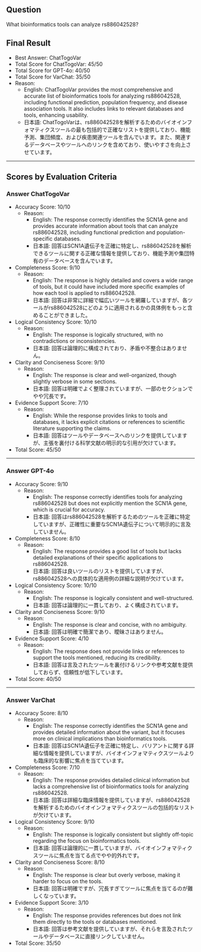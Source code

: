 ## Question

What bioinformatics tools can analyze rs886042528?

## Final Result

- Best Answer: ChatTogoVar
- Total Score for ChatTogoVar: 45/50
- Total Score for GPT-4o: 40/50
- Total Score for VarChat: 35/50
- Reason:
  - English: ChatTogoVar provides the most comprehensive and accurate list of bioinformatics tools for analyzing rs886042528, including functional prediction, population frequency, and disease association tools. It also includes links to relevant databases and tools, enhancing usability.
  - 日本語: ChatTogoVarは、rs886042528を解析するためのバイオインフォマティクスツールの最も包括的で正確なリストを提供しており、機能予測、集団頻度、および疾患関連ツールを含んでいます。また、関連するデータベースやツールへのリンクを含めており、使いやすさを向上させています。

---

## Scores by Evaluation Criteria

### Answer ChatTogoVar
- Accuracy Score: 10/10
  - Reason: 
    - English: The response correctly identifies the SCN1A gene and provides accurate information about tools that can analyze rs886042528, including functional prediction and population-specific databases.
    - 日本語: 回答はSCN1A遺伝子を正確に特定し、rs886042528を解析できるツールに関する正確な情報を提供しており、機能予測や集団特有のデータベースを含んでいます。
- Completeness Score: 9/10
  - Reason: 
    - English: The response is highly detailed and covers a wide range of tools, but it could have included more specific examples of how each tool is applied to rs886042528.
    - 日本語: 回答は非常に詳細で幅広いツールを網羅していますが、各ツールがrs886042528にどのように適用されるかの具体例をもっと含めることができました。
- Logical Consistency Score: 10/10
  - Reason: 
    - English: The response is logically structured, with no contradictions or inconsistencies.
    - 日本語: 回答は論理的に構成されており、矛盾や不整合はありません。
- Clarity and Conciseness Score: 9/10
  - Reason: 
    - English: The response is clear and well-organized, though slightly verbose in some sections.
    - 日本語: 回答は明確でよく整理されていますが、一部のセクションでやや冗長です。
- Evidence Support Score: 7/10
  - Reason: 
    - English: While the response provides links to tools and databases, it lacks explicit citations or references to scientific literature supporting the claims.
    - 日本語: 回答はツールやデータベースへのリンクを提供していますが、主張を裏付ける科学文献の明示的な引用が欠けています。
- Total Score: 45/50

---

### Answer GPT-4o
- Accuracy Score: 9/10
  - Reason: 
    - English: The response correctly identifies tools for analyzing rs886042528 but does not explicitly mention the SCN1A gene, which is crucial for accuracy.
    - 日本語: 回答はrs886042528を解析するためのツールを正確に特定していますが、正確性に重要なSCN1A遺伝子について明示的に言及していません。
- Completeness Score: 8/10
  - Reason: 
    - English: The response provides a good list of tools but lacks detailed explanations of their specific applications to rs886042528.
    - 日本語: 回答は良いツールのリストを提供していますが、rs886042528への具体的な適用例の詳細な説明が欠けています。
- Logical Consistency Score: 10/10
  - Reason: 
    - English: The response is logically consistent and well-structured.
    - 日本語: 回答は論理的に一貫しており、よく構成されています。
- Clarity and Conciseness Score: 9/10
  - Reason: 
    - English: The response is clear and concise, with no ambiguity.
    - 日本語: 回答は明確で簡潔であり、曖昧さはありません。
- Evidence Support Score: 4/10
  - Reason: 
    - English: The response does not provide links or references to support the tools mentioned, reducing its credibility.
    - 日本語: 回答は言及されたツールを裏付けるリンクや参考文献を提供しておらず、信頼性が低下しています。
- Total Score: 40/50

---

### Answer VarChat
- Accuracy Score: 8/10
  - Reason: 
    - English: The response correctly identifies the SCN1A gene and provides detailed information about the variant, but it focuses more on clinical implications than bioinformatics tools.
    - 日本語: 回答はSCN1A遺伝子を正確に特定し、バリアントに関する詳細な情報を提供していますが、バイオインフォマティクスツールよりも臨床的な影響に焦点を当てています。
- Completeness Score: 7/10
  - Reason: 
    - English: The response provides detailed clinical information but lacks a comprehensive list of bioinformatics tools for analyzing rs886042528.
    - 日本語: 回答は詳細な臨床情報を提供していますが、rs886042528を解析するためのバイオインフォマティクスツールの包括的なリストが欠けています。
- Logical Consistency Score: 9/10
  - Reason: 
    - English: The response is logically consistent but slightly off-topic regarding the focus on bioinformatics tools.
    - 日本語: 回答は論理的に一貫していますが、バイオインフォマティクスツールに焦点を当てる点でやや的外れです。
- Clarity and Conciseness Score: 8/10
  - Reason: 
    - English: The response is clear but overly verbose, making it harder to focus on the tools.
    - 日本語: 回答は明確ですが、冗長すぎてツールに焦点を当てるのが難しくなっています。
- Evidence Support Score: 3/10
  - Reason: 
    - English: The response provides references but does not link them directly to the tools or databases mentioned.
    - 日本語: 回答は参考文献を提供していますが、それらを言及されたツールやデータベースに直接リンクしていません。
- Total Score: 35/50